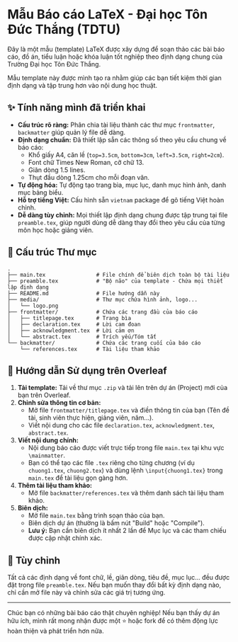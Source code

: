 # Mẫu Báo cáo LaTeX - Đại học Tôn Đức Thắng (TDTU)

Đây là một mẫu (template) LaTeX được xây dựng để soạn thảo các bài báo cáo, đồ án, tiểu luận hoặc khóa luận tốt nghiệp theo định dạng chung của Trường Đại học Tôn Đức Thắng.

Mẫu template này được mình tạo ra nhằm giúp các bạn tiết kiệm thời gian định dạng và tập trung hơn vào nội dung học thuật.

## ✨ Tính năng mình đã triển khai

-   **Cấu trúc rõ ràng:** Phân chia tài liệu thành các thư mục `frontmatter`, `backmatter` giúp quản lý file dễ dàng.
-   **Định dạng chuẩn:** Đã thiết lập sẵn các thông số theo yêu cầu chung về báo cáo:
    -   Khổ giấy A4, căn lề (`top=3.5cm`, `bottom=3cm`, `left=3.5cm`, `right=2cm`).
    -   Font chữ Times New Roman, cỡ chữ 13.
    -   Giãn dòng 1.5 lines.
    -   Thụt đầu dòng 1.25cm cho mỗi đoạn văn.
-   **Tự động hóa:** Tự động tạo trang bìa, mục lục, danh mục hình ảnh, danh mục bảng biểu.
-   **Hỗ trợ tiếng Việt:** Cấu hình sẵn `vietnam` package để gõ tiếng Việt hoàn chỉnh.
-   **Dễ dàng tùy chỉnh:** Mọi thiết lập định dạng chung được tập trung tại file `preamble.tex`, giúp người dùng dễ dàng thay đổi theo yêu cầu của từng môn học hoặc giảng viên.

## 📁 Cấu trúc Thư mục

```
.
├── main.tex                # File chính để biên dịch toàn bộ tài liệu
├── preamble.tex            # "Bộ não" của template - Chứa mọi thiết lập định dạng
├── README.md               # File hướng dẫn này
├── media/                  # Thư mục chứa hình ảnh, logo...
│   └── logo.png
├── frontmatter/            # Chứa các trang đầu của báo cáo
│   ├── titlepage.tex       # Trang bìa
│   ├── declaration.tex     # Lời cam đoan
│   ├── acknowledgment.tex  # Lời cảm ơn
│   └── abstract.tex        # Trích yếu/Tóm tắt
└── backmatter/             # Chứa các trang cuối của báo cáo
    └── references.tex      # Tài liệu tham khảo
```

## 📝 Hướng dẫn Sử dụng trên Overleaf

1.  **Tải template:** Tải về thư mục `.zip` và tải lên trên dự án (Project) mới của bạn trên Overleaf.
2.  **Chỉnh sửa thông tin cơ bản:**
    -   Mở file `frontmatter/titlepage.tex` và điền thông tin của bạn (Tên đề tài, sinh viên thực hiện, giảng viên, năm...).
    -   Viết nội dung cho các file `declaration.tex`, `acknowledgment.tex`, `abstract.tex`.
3.  **Viết nội dung chính:**
    -   Nội dung báo cáo được viết trực tiếp trong file `main.tex` tại khu vực `\mainmatter`.
    -   Bạn có thể tạo các file `.tex` riêng cho từng chương (ví dụ `chuong1.tex`, `chuong2.tex`) và dùng lệnh `\input{chuong1.tex}` trong `main.tex` để tài liệu gọn gàng hơn.
4.  **Thêm tài liệu tham khảo:**
    -   Mở file `backmatter/references.tex` và thêm danh sách tài liệu tham khảo.
5.  **Biên dịch:**
    -   Mở file `main.tex` bằng trình soạn thảo của bạn.
    -   Biên dịch dự án (thường là bấm nút "Build" hoặc "Compile").
    -   **Lưu ý:** Bạn cần biên dịch ít nhất 2 lần để Mục lục và các tham chiếu được cập nhật chính xác.

## 🎨 Tùy chỉnh

Tất cả các định dạng về font chữ, lề, giãn dòng, tiêu đề, mục lục... đều được đặt trong file `preamble.tex`. Nếu bạn muốn thay đổi bất kỳ định dạng nào, chỉ cần mở file này và chỉnh sửa các giá trị tương ứng.

---

Chúc bạn có những bài báo cáo thật chuyên nghiệp!
Nếu bạn thấy dự án hữu ích, mình rất mong nhận được một ⭐️ hoặc fork để có thêm động lực hoàn thiện và phát triển hơn nữa.

